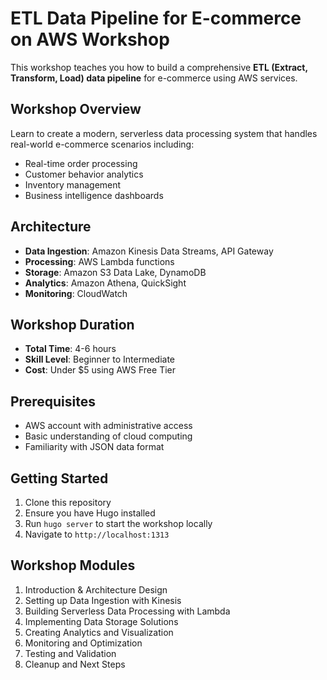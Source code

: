 # ETL Data Pipeline for E-commerce on AWS Workshop

This workshop teaches you how to build a comprehensive **ETL (Extract, Transform, Load) data pipeline** for e-commerce using AWS services.

## Workshop Overview

Learn to create a modern, serverless data processing system that handles real-world e-commerce scenarios including:

- Real-time order processing
- Customer behavior analytics
- Inventory management
- Business intelligence dashboards

## Architecture

- **Data Ingestion**: Amazon Kinesis Data Streams, API Gateway
- **Processing**: AWS Lambda functions
- **Storage**: Amazon S3 Data Lake, DynamoDB
- **Analytics**: Amazon Athena, QuickSight
- **Monitoring**: CloudWatch

## Workshop Duration

- **Total Time**: 4-6 hours
- **Skill Level**: Beginner to Intermediate
- **Cost**: Under $5 using AWS Free Tier

## Prerequisites

- AWS account with administrative access
- Basic understanding of cloud computing
- Familiarity with JSON data format

## Getting Started

1. Clone this repository
2. Ensure you have Hugo installed
3. Run `hugo server` to start the workshop locally
4. Navigate to `http://localhost:1313`

## Workshop Modules

1. Introduction & Architecture Design
2. Setting up Data Ingestion with Kinesis
3. Building Serverless Data Processing with Lambda
4. Implementing Data Storage Solutions
5. Creating Analytics and Visualization
6. Monitoring and Optimization
7. Testing and Validation
8. Cleanup and Next Steps

